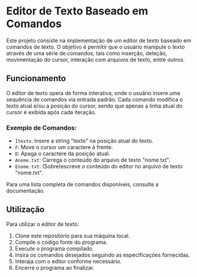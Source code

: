 # Editor de Texto Baseado em Comandos

Este projeto consiste na implementação de um editor de texto baseado em comandos de texto. O objetivo é permitir que o usuário manipule o texto através de uma série de comandos, tais como inserção, deleção, movimentação do cursor, interação com arquivos de texto, entre outros.

## Funcionamento

O editor de texto opera de forma interativa, onde o usuário insere uma sequência de comandos via entrada padrão. Cada comando modifica o texto atual e/ou a posição do cursor, sendo que apenas a linha atual do cursor é exibida após cada iteração.

### Exemplo de Comandos:

- `Itexto`: Insere a string "texto" na posição atual do texto.
- `F`: Move o cursor um caractere à frente.
- `D`: Apaga o caractere da posição atual.
- `Anome.txt`: Carrega o conteúdo do arquivo de texto "nome.txt".
- `Enome.txt`: (Sobre)escreve o conteúdo do editor no arquivo de texto "nome.txt".

Para uma lista completa de comandos disponíveis, consulte a documentação.

## Utilização

Para utilizar o editor de texto:

1. Clone este repositório para sua máquina local.
2. Compile o código fonte do programa.
3. Execute o programa compilado.
4. Insira os comandos desejados seguindo as especificações fornecidas.
5. Interaja com o editor conforme necessário.
6. Encerre o programa ao finalizar.

